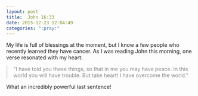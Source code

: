 ```yaml
---
layout: post
title:  John 16:33
date: 2015-12-23 12:04:49
categories: ":pray:"
---
```


<p>My life is full of blessings at the moment, but I know a few people who recently learned they have cancer. As I was reading John this morning, one verse resonated with my heart:</p>

<p style="color: #888; padding-left: 1rem; border-left: .2rem solid #dfdfdf;">"I have told you these things, so that in me you may have peace. In this world you will have trouble. But take heart! I have overcome the world."</p>

<p>What an incredibly powerful last sentence!</p>
